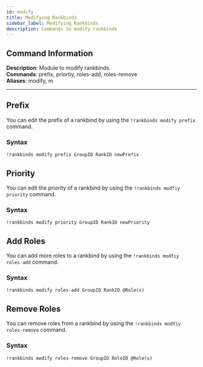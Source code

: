 ```yaml
---
id: modify
title: Modifying Rankbinds
sidebar_label: Modifying Rankbinds
description: Commands to modify rankbinds
---
```


## Command Information

**Description**: Module to modify rankbinds.   
**Commands**: prefix, priortiy, roles-add, roles-remove  
**Aliases**: modify, m
___

## Prefix

You can edit the prefix of a rankbind by using the `!rankbinds modify prefix` command.

### Syntax

```text
!rankbinds modify prefix GroupID RankID newPrefix
```

## Priority

You can edit the priority of a rankbind by using the `!rankbinds modfiy priority` command.

### Syntax

```text
!rankbinds modify priority GroupID RankID newPriority
```

## Add Roles

 You can add more roles to a rankbind by using the `!rankbinds modfiy roles-add` command.

### Syntax

```text
!rankbinds modify roles-add GroupID RankID @Role(s)
```

## Remove Roles

You can remove roles from a rankbind by using the `!rankbinds modfiy roles-remove` command.

### Syntax

```text
!rankbinds modify roles-remove GroupID RoleID @Role(s)
```

